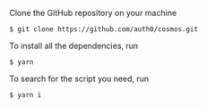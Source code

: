 Clone the GitHub repository on your machine

```shell
$ git clone https://github.com/auth0/cosmos.git
```

To install all the dependencies, run

```shell
$ yarn
```

To search for the script you need, run

```shell
$ yarn i
```
